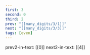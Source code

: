 ```yaml
---
first: 3
second: 0
third: 2
prev: "[[many_digits/3/1]]"
next: "[[many_digits/3/3]]"
tags: [even]
---
```

prev2-in-text: [[0]]
next2-in-text: [[4]]
